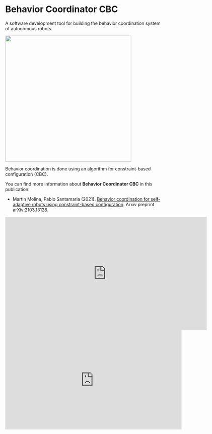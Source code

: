 # Behavior Coordinator CBC

A software development tool for building the behavior coordination system of autonomous robots. 


<a href="https://github.com/cvar-upm/coordinator_cbc/raw/master/doc/architecture.png">
       <img src="https://github.com/cvar-upm/coordinator_cbc/raw/master/doc/architecture.png" width=400>
   </a>

Behavior coordination is done using an algorithm for constraint-based configuration (CBC).

You can find more information about **Behavior Coordinator CBC** in this publication:

- Martin  Molina,  Pablo  Santamaria (2021). [Behavior coordination for self-adaptive robots using constraint-based configuration](https://arxiv.org/abs/2103.13128).  Arxiv  preprint arXiv:2103.13128.



<iframe title="vimeo-player" src="https://player.vimeo.com/video/393907228" width="640" height="360" frameborder="0" allowfullscreen></iframe>


<iframe width="560" height="315" src="https://www.youtube.com/embed/KNUORQHR2nY" frameborder="0" allow="accelerometer; autoplay; encrypted-media; gyroscope; picture-in-picture" allowfullscreen></iframe>

